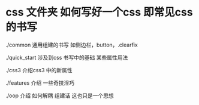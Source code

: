 css 文件夹 如何写好一个css 即常见css的书写
===

./common 通用组建的书写 如侧边栏，button，.clearfix

./quick_start 涉及到css 书写中的基础 某些属性用法

./css3 介绍css3 中的新属性

./features 介绍 一些奇技淫巧

./oop 介绍 如何解耦 组建话 这也只是一个思想